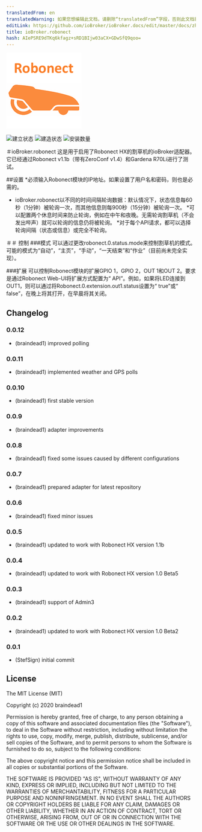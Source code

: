 ```yaml
---
translatedFrom: en
translatedWarning: 如果您想编辑此文档，请删除“translatedFrom”字段，否则此文档将再次自动翻译
editLink: https://github.com/ioBroker/ioBroker.docs/edit/master/docs/zh-cn/adapterref/iobroker.robonect/README.md
title: ioBroker.robonect
hash: AIePSRE9dTKq6kfagz+sRD1BIjw03aCX+GDwSfQ9qoo=
---
```

![商标](../../../en/adapterref/iobroker.robonect/admin/robonect.png)

![建立状态](https://travis-ci.org/braindead1/ioBroker.robonect.svg?branch=master)
![建造状态](https://ci.appveyor.com/api/projects/status/yl79oamamifjvqrq?svg=true)
![安装数量](http://iobroker.live/badges/robonect-stable.svg)

＃ioBroker.robonect
这是用于启用了Robonect HX的割草机的ioBroker适配器。它已经通过Robonect v1.1b（带有ZeroConf v1.4）和Gardena R70Li进行了测试。

##设置
*必须输入Robonect模块的IP地址。如果设置了用户名和密码，则也是必需的。
* ioBroker.robonect以不同的时间间隔轮询数据：默认情况下，状态信息每60秒（1分钟）被轮询一次，而其他信息则每900秒（15分钟）被轮询一次。
*可以配置两个休息时间来防止轮询，例如在中午和夜晚。无需轮询割草机（不会发出哔声）就可以轮询的信息仍将被轮询。
*对于每个API请求，都可以选择轮询间隔（状态或信息）或完全不轮询。

＃＃ 控制
###模式
可以通过更改robonect.0.status.mode来控制割草机的模式。可能的模式为“自动”，“主页”，“手动”，“一天结束”和“作业”（目前尚未完全实现）。

###扩展
可以控制Robonect模块的扩展GPIO 1，GPIO 2，OUT 1和OUT 2。要求是通过Robonect Web-UI将扩展方式配置为“ API”。例如，如果将LED连接到OUT1，则可以通过将Robonect.0.extension.out1.status设置为“ true”或“ false”，在晚上将其打开，在早晨将其关闭。

## Changelog
### 0.0.12
* (braindead1) improved polling

### 0.0.11
* (braindead1) implemented weather and GPS polls

### 0.0.10
* (braindead1) first stable version

### 0.0.9
* (braindead1) adapter improvements

### 0.0.8
* (braindead1) fixed some issues caused by different configurations

### 0.0.7
* (braindead1) prepared adapter for latest repository

### 0.0.6
* (braindead1) fixed minor issues

### 0.0.5
* (braindead1) updated to work with Robonect HX version 1.1b

### 0.0.4
* (braindead1) updated to work with Robonect HX version 1.0 Beta5

### 0.0.3
* (braindead1) support of Admin3

### 0.0.2
* (braindead1) updated to work with Robonect HX version 1.0 Beta2

### 0.0.1
* (StefSign) initial commit

## License
The MIT License (MIT)

Copyright (c) 2020 braindead1

Permission is hereby granted, free of charge, to any person obtaining a copy
of this software and associated documentation files (the "Software"), to deal
in the Software without restriction, including without limitation the rights
to use, copy, modify, merge, publish, distribute, sublicense, and/or sell
copies of the Software, and to permit persons to whom the Software is
furnished to do so, subject to the following conditions:

The above copyright notice and this permission notice shall be included in
all copies or substantial portions of the Software.

THE SOFTWARE IS PROVIDED "AS IS", WITHOUT WARRANTY OF ANY KIND, EXPRESS OR
IMPLIED, INCLUDING BUT NOT LIMITED TO THE WARRANTIES OF MERCHANTABILITY,
FITNESS FOR A PARTICULAR PURPOSE AND NONINFRINGEMENT. IN NO EVENT SHALL THE
AUTHORS OR COPYRIGHT HOLDERS BE LIABLE FOR ANY CLAIM, DAMAGES OR OTHER
LIABILITY, WHETHER IN AN ACTION OF CONTRACT, TORT OR OTHERWISE, ARISING FROM,
OUT OF OR IN CONNECTION WITH THE SOFTWARE OR THE USE OR OTHER DEALINGS IN
THE SOFTWARE.